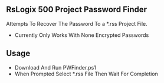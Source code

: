 ## RsLogix 500 Project Password Finder
Attempts To Recover The Password To a *.rss Project File.

* Currently Only Works With None Encrypted Passwords

## Usage

* Download And Run PWFinder.ps1
* When Prompted Select *.rss File Then Wait For Completion
